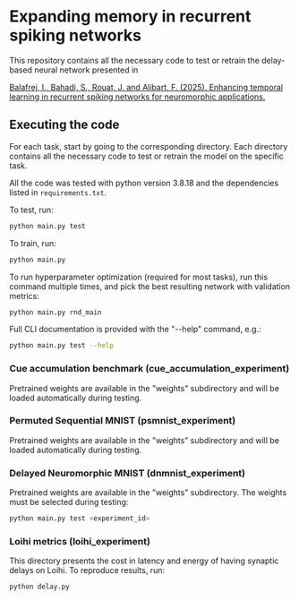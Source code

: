 # Expanding memory in recurrent spiking networks

This repository contains all the necessary code to test or retrain the delay-based neural network presented in 

[Balafrej, I., Bahadi, S., Rouat, J. and Alibart, F. (2025). Enhancing temporal learning in recurrent spiking networks for neuromorphic applications.](https://doi.org/10.1088/2634-4386/add293)

## Executing the code
For each task, start by going to the corresponding directory. Each directory contains all the necessary code to test or retrain the model on the specific task. 

All the code was tested with python version 3.8.18 and the dependencies listed in `requirements.txt`.

To test, run:
```bash
python main.py test
```

To train, run:
```bash
python main.py
```

To run hyperparameter optimization (required for most tasks), run this command multiple times, and pick the best resulting network with validation metrics:
```bash
python main.py rnd_main
```

Full CLI documentation is provided with the "--help" command, e.g.:
```bash
python main.py test --help
```

### Cue accumulation benchmark (cue_accumulation_experiment)
Pretrained weights are available in the "weights" subdirectory and will be loaded automatically during testing. 

### Permuted Sequential MNIST (psmnist_experiment)
Pretrained weights are available in the "weights" subdirectory and will be loaded automatically during testing. 

### Delayed Neuromorphic MNIST (dnmnist_experiment)
Pretrained weights are available in the "weights" subdirectory. The weights must be selected during testing:
```bash
python main.py test <experiment_id>
```

### Loihi metrics (loihi_experiment)
This directory presents the cost in latency and energy of having synaptic delays on Loihi. To reproduce results, run:

```bash
python delay.py
```
